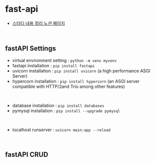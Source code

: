 # fast-api
- [스터디 내용 정리 노션 페이지](https://www.notion.so/Fast-API-b30c9f8cde114faab84beffccab0ca19)

<br>


## fastAPI Settings
- virtual environment setting : `python -m venv myvenv`
- fastapi installation : `pip install fastapi`
- uvicorn installation : `pip install uvicorn` (a high performance ASGI Server)
- hypercorn installation : `pip install hypercorn` (an ASGI server compatible with HTTP/2and Trio among other features)
<br>

- database installation : `pip install databases`
- pymysql installation : `pip install --upgrade pymysql`
<br>

- localhost runserver : `uvicorn main:app --reload`

<br>

## fastAPI CRUD
